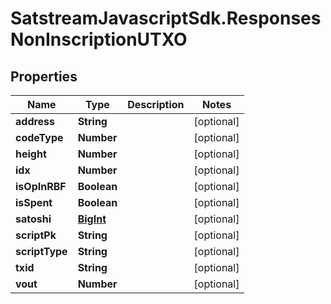 # SatstreamJavascriptSdk.ResponsesNonInscriptionUTXO

## Properties
Name | Type | Description | Notes
------------ | ------------- | ------------- | -------------
**address** | **String** |  | [optional] 
**codeType** | **Number** |  | [optional] 
**height** | **Number** |  | [optional] 
**idx** | **Number** |  | [optional] 
**isOpInRBF** | **Boolean** |  | [optional] 
**isSpent** | **Boolean** |  | [optional] 
**satoshi** | [**BigInt**](BigInt.md) |  | [optional] 
**scriptPk** | **String** |  | [optional] 
**scriptType** | **String** |  | [optional] 
**txid** | **String** |  | [optional] 
**vout** | **Number** |  | [optional] 
